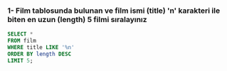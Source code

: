 ### 1- Film tablosunda bulunan ve film ismi (title) 'n' karakteri ile biten en uzun (length) 5 filmi sıralayınız

```sql
SELECT *
FROM film
WHERE title LIKE '%n'
ORDER BY length DESC
LIMIT 5;
```
